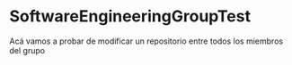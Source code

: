 # SoftwareEngineeringGroupTest
Acá vamos a probar de modificar un repositorio entre todos los miembros del grupo
